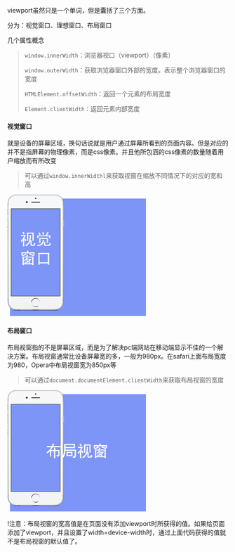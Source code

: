 viewport虽然只是一个单词，但是囊括了三个方面。

分为：视觉窗口、理想窗口、布局窗口

几个属性概念

> `window.innerWidth`：浏览器视口（viewport）（像素）
>
> `window.outerWidth`：获取浏览器窗口外部的宽度。表示整个浏览器窗口的宽度
>
> `HTMLElement.offsetWidth`：返回一个元素的布局宽度
>
> `Element.clientWidth`：返回元素内部宽度

#### 视觉窗口

就是设备的屏幕区域，换句话说就是用户通过屏幕所看到的页面内容。但是对应的并不是指屏幕的物理像素，而是css像素。并且他所包涵的css像素的数量随着用户缩放而有所改变

> 可以通过`window.innerWidthl`来获取视窗在缩放不同情况下的对应的宽和高

![](/assets/未标题-1.jpg)

#### 布局窗口

布局视窗指的不是屏幕区域，而是为了解决pc端网站在移动端显示不佳的一个解决方案。布局视窗通常比设备屏幕宽的多，一般为980px。在safari上面布局宽度为980，Opera中布局视窗宽为850px等

> 可以通过`document.documentElement.clientWidth`来获取布局视窗的宽度

![](/assets/未标题-2.jpg)

!注意：布局视窗的宽高值是在页面没有添加viewport时所获得的值。如果给页面添加了viewport，并且设置了width=device-width时，通过上面代码获得的值就不是布局视窗的默认值了。

